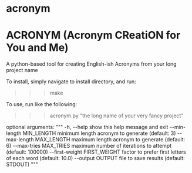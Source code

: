 # acronym
ACRONYM (Acronym CReatiON for You and Me)
=====

A python-based tool for creating English-ish Acronyms from your long project name

To install, simply navigate to install directory, and run:
>>> make 

To use, run like the following:
>>> acronym.py "the long name of your very fancy project"

optional arguments:
"""
  -h, --help            show this help message and exit
  --min-length MIN_LENGTH
                        minimum length acronym to generate (default: 3)
  --max-length MAX_LENGTH
                        maximum length acronym to generate (default: 6)
  --max-tries MAX_TRIES
                        maximum number of iterations to attempt (default:
                        100000)
  --first-weight FIRST_WEIGHT
                        factor to prefer first letters of each word (default:
                        10.0)
  --output OUTPUT       file to save results (default: STDOUT)
"""
